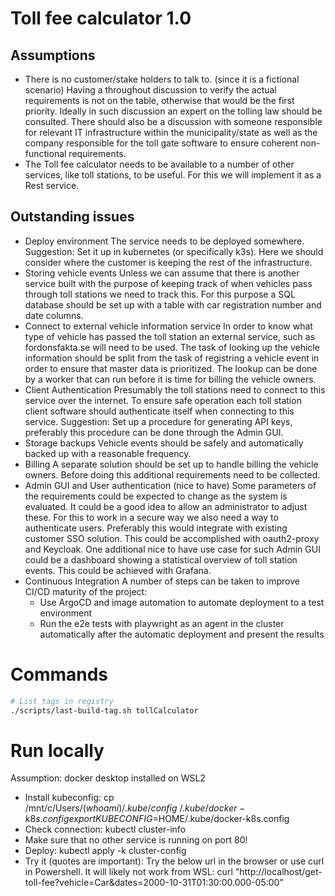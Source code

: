 # Toll fee calculator 1.0

## Assumptions

- There is no customer/stake holders to talk to. (since it is a fictional scenario)
    Having a throughout discussion to verify the actual requirements is not on the table, otherwise that would be the first priority.
    Ideally in such discussion an expert on the tolling law should be consulted. There should also be a discussion with someone responsible for relevant IT infrastructure within the municipality/state as well as the company responsible for the toll gate software to ensure coherent non-functional requirements.
- The Toll fee calculator needs to be available to a number of other services, like toll stations, to be useful.
    For this we will implement it as a Rest service.

## Outstanding issues

- Deploy environment
    The service needs to be deployed somewhere.
    Suggestion: Set it up in kubernetes (or specifically k3s). Here we should consider where the customer is keeping the rest of the infrastructure.
- Storing vehicle events
    Unless we can assume that there is another service built with the purpose of keeping track of when vehicles pass through toll stations we need to track this.
    For this purpose a SQL database should be set up with a table with car registration number and date columns.
- Connect to external vehicle information service
    In order to know what type of vehicle has passed the toll station an external service, such as fordonsfakta.se will need to be used.
    The task of looking up the vehicle information should be split from the task of registring a vehicle event in order to ensure that master data is prioritized. 
    The lookup can be done by a worker that can run before it is time for billing the vehicle owners.
- Client Authentication
    Presumably the toll stations need to connect to this service over the internet. To ensure safe operation each toll station client software should authenticate itself when connecting to this service. Suggestion: Set up a procedure for generating API keys, preferably this procedure can be done through the Admin GUI.
- Storage backups
    Vehicle events should be safely and automatically backed up with a reasonable frequency.
- Billing
    A separate solution should be set up to handle billing the vehicle owners. Before doing this additional requirements need to be collected.
- Admin GUI and User authentication (nice to have)
    Some parameters of the requirements could be expected to change as the system is evaluated. It could be a good idea to allow an administrator to adjust these.
    For this to work in a secure way we also need a way to authenticate users. Preferably this would integrate with existing customer SSO solution. This could be accomplished with oauth2-proxy and Keycloak.
    One additional nice to have use case for such Admin GUI could be a dashboard showing a statistical overview of toll station events. This could be achieved with Grafana.
- Continuous Integration
    A number of steps can be taken to improve CI/CD maturity of the project:
    - Use ArgoCD and image automation to automate deployment to a test environment
    - Run the e2e tests with playwright as an agent in the cluster automatically after the automatic deployment and present the results

# Commands

```bash
# List tags in registry
./scripts/last-build-tag.sh tollCalculator
```

# Run locally

Assumption: docker desktop installed on WSL2

- Install kubeconfig:
    cp /mnt/c/Users/$(whoami)/.kube/config ~/.kube/docker-k8s.config
    export KUBECONFIG=$HOME/.kube/docker-k8s.config
- Check connection:
    kubectl cluster-info
- Make sure that no other service is running on port 80!
- Deploy:
    kubectl apply -k cluster-config
- Try it (quotes are important):
    Try the below url in the browser or use curl in Powershell. It will likely not work from WSL:
    curl "http://localhost/get-toll-fee?vehicle=Car&dates=2000-10-31T01:30:00.000-05:00"
